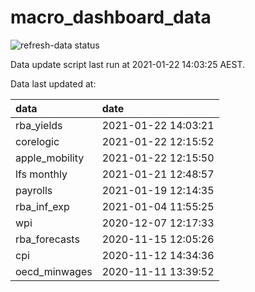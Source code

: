 
<!-- README.md is generated from README.Rmd. Please edit that file -->

# macro\_dashboard\_data

<!-- badges: start -->

![refresh-data
status](https://github.com/MattCowgill/macro_dashboard_data/workflows/refresh-data/badge.svg)

<!-- badges: end -->

Data update script last run at 2021-01-22 14:03:25 AEST.

Data last updated at:

| data            | date                |
| :-------------- | :------------------ |
| rba\_yields     | 2021-01-22 14:03:21 |
| corelogic       | 2021-01-22 12:15:52 |
| apple\_mobility | 2021-01-22 12:15:50 |
| lfs monthly     | 2021-01-21 12:48:57 |
| payrolls        | 2021-01-19 12:14:35 |
| rba\_inf\_exp   | 2021-01-04 11:55:25 |
| wpi             | 2020-12-07 12:17:33 |
| rba\_forecasts  | 2020-11-15 12:05:26 |
| cpi             | 2020-11-12 14:34:36 |
| oecd\_minwages  | 2020-11-11 13:39:52 |
